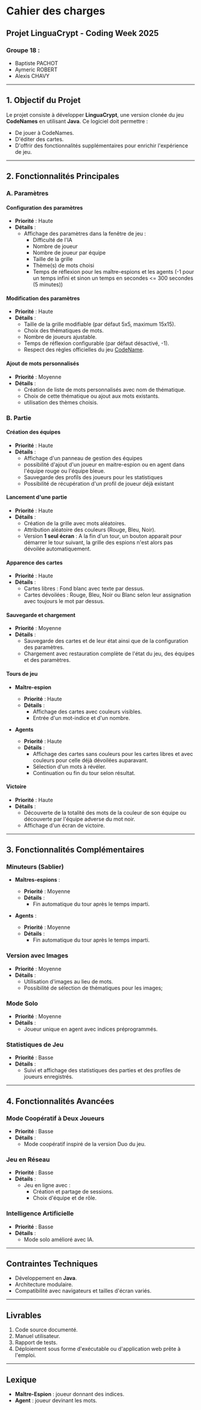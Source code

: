 # Cahier des charges

## Projet LinguaCrypt - Coding Week 2025

### Groupe 18 :
- Baptiste PACHOT
- Aymeric ROBERT
- Alexis CHAVY

---

## 1. Objectif du Projet
Le projet consiste à développer **LinguaCrypt**, une version clonée du jeu **CodeNames** en utilisant **Java**. Ce logiciel doit permettre :
- De jouer à CodeNames.
- D'éditer des cartes.
- D'offrir des fonctionnalités supplémentaires pour enrichir l'expérience de jeu.

---

## 2. Fonctionnalités Principales

### A. Paramètres

#### Configuration des paramètres
- **Priorité** : Haute  
- **Détails** :
  - Affichage des paramètres dans la fenêtre de jeu :
    - Difficulté de l'IA
    - Nombre de joueur
    - Nombre de joueur par équipe
    - Taille de la grille
    - Thème(s) de mots choisi
    - Temps de réflexion pour les maître-espions et les agents (-1 pour un temps infini et sinon un temps en secondes <= 300 secondes (5 minutes))

#### Modification des paramètres
- **Priorité** : Haute  
- **Détails** :
  - Taille de la grille modifiable (par défaut 5x5, maximum 15x15).
  - Choix des thématiques de mots.
  - Nombre de joueurs ajustable.
  - Temps de réflexion configurable (par défaut désactivé, -1).
  - Respect des règles officielles du jeu [CodeName](https://iello.fr/wp-content/uploads/2016/10/Codenames_rulebook_FR-web_2018.pdf).

#### Ajout de mots personnalisés
- **Priorité** : Moyenne  
- **Détails** :
  - Création de liste de mots personnalisés avec nom de thématique.
  - Choix de cette thématique ou ajout aux mots existants.
  - utilisation des thèmes choisis.

### B. Partie

#### Création des équipes
- **Priorité** : Haute
- **Détails** :
    - Affichage d'un panneau de gestion des équipes
    - possibilité d'ajout d'un joueur en maitre-espion ou en agent dans l'équipe rouge ou l'équipe bleue.
    - Sauvegarde des profils des joueurs pour les statistiques
    - Possibilité de récupération d'un profil de joueur déjà existant

#### Lancement d'une partie
- **Priorité** : Haute  
- **Détails** :
  - Création de la grille avec mots aléatoires.
  - Attribution aléatoire des couleurs (Rouge, Bleu, Noir).
  - Version **1 seul écran** : A la fin d'un tour, un bouton apparait pour démarrer le tour suivant, la grille des espions n'est alors pas dévoilée automatiquement.
    

#### Apparence des cartes
- **Priorité** : Haute  
- **Détails** :
  - Cartes libres : Fond blanc avec texte par dessus.
  - Cartes dévoilées : Rouge, Bleu, Noir ou Blanc selon leur assignation avec toujours le mot par dessus.

#### Sauvegarde et chargement
- **Priorité** : Moyenne  
- **Détails** :
  - Sauvegarde des cartes et de leur état ainsi que de la configuration des paramètres.
  - Chargement avec restauration complète de l'état du jeu, des équipes et des paramètres.

#### Tours de jeu
- **Maître-espion**
  - **Priorité** : Haute  
  - **Détails** :
    - Affichage des cartes avec couleurs visibles.
    - Entrée d'un mot-indice et d'un nombre.

- **Agents**
  - **Priorité** : Haute  
  - **Détails** :
    - Affichage des cartes sans couleurs pour les cartes libres et avec couleurs pour celle déjà dévoilées auparavant.
    - Sélection d'un mots à révéler.
    - Continuation ou fin du tour selon résultat.

#### Victoire
- **Priorité** : Haute  
- **Détails** :
  - Découverte de la totalité des mots de la couleur de son équipe ou découverte par l'équipe adverse du mot noir.
  - Affichage d'un écran de victoire.

---

## 3. Fonctionnalités Complémentaires

### Minuteurs (Sablier)
- **Maîtres-espions** :
  - **Priorité** : Moyenne  
  - **Détails** :
    - Fin automatique du tour après le temps imparti.

- **Agents** :
  - **Priorité** : Moyenne  
  - **Détails** :
    - Fin automatique du tour après le temps imparti.

### Version avec Images
- **Priorité** : Moyenne  
- **Détails** :
  - Utilisation d'images au lieu de mots.
  - Possibilité de sélection de thématiques pour les images;

### Mode Solo
- **Priorité** : Moyenne  
- **Détails** :
  - Joueur unique en agent avec indices préprogrammés.

### Statistiques de Jeu
- **Priorité** : Basse  
- **Détails** :
  - Suivi et affichage des statistiques des parties et des profiles de joueurs enregistrés.

---

## 4. Fonctionnalités Avancées

### Mode Coopératif à Deux Joueurs
- **Priorité** : Basse  
- **Détails** :
  - Mode coopératif inspiré de la version Duo du jeu.

### Jeu en Réseau
- **Priorité** : Basse  
- **Détails** :
  - Jeu en ligne avec :
    - Création et partage de sessions.
    - Choix d'équipe et de rôle.

### Intelligence Artificielle
- **Priorité** : Basse  
- **Détails** :
  - Mode solo amélioré avec IA.

---

## Contraintes Techniques
- Développement en **Java**.
- Architecture modulaire.
- Compatibilité avec navigateurs et tailles d'écran variés.

---

## Livrables
1. Code source documenté.
2. Manuel utilisateur.
3. Rapport de tests.
4. Déploiement sous forme d'exécutable ou d'application web prête à l'emploi.

---

## Lexique
- **Maître-Espion** : joueur donnant des indices.
- **Agent** : joueur devinant les mots.

